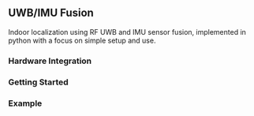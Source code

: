 ## UWB/IMU Fusion
Indoor localization using RF UWB and IMU sensor fusion, implemented in python with a focus on simple setup and use.
### Hardware Integration

### Getting Started

### Example
```
```